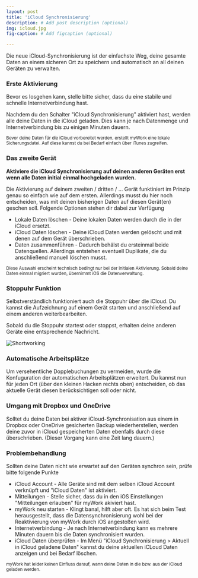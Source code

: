 ```yaml
---
layout: post
title: 'iCloud Synchronisierung'
description: # Add post description (optional)
img: icloud.jpg
fig-caption: # Add figcaption (optional)

---
```


Die neue iCloud-Synchronisierung ist der einfachste Weg, deine gesamte Daten an einem sicheren Ort zu speichern und automatisch an all deinen Geräten zu verwalten.

### Erste Aktivierung
Bevor es losgehen kann, stelle bitte sicher, dass du eine stabile und schnelle Internetverbindung hast.

Nachdem du den Schalter "iCloud Synchronisierung" aktiviert hast, werden alle deine Daten in die iCloud geladen. Dies kann je nach Datenmenge und Internetverbindung bis zu einigen Minuten dauern.

<sup>Bevor deine Daten für die iCloud vorbereitet werden, erstellt myWork eine lokale Sicherungsdatei. Auf diese kannst du bei Bedarf einfach über iTunes zugreifen. </sup>

### Das zweite Gerät
<b>Aktiviere die iCloud Synchronisierung auf deinen anderen Geräten erst wenn alle Daten initial einmal hochgeladen wurden.</b>

Die Aktivierung auf deinem zweiten / dritten / … Gerät funktiniert im Prinzip genau so einfach wie auf dem ersten. Allerdings musst du hier noch entscheiden, was mit deinen bisherigen Daten auf diesen Gerät(en) geschen soll. Folgende Optionen stehen dir dabei zur Verfügung

- Lokale Daten löschen - Deine lokalen Daten werden durch die in der iCloud ersetzt.
- iCloud Daten löschen - Deine iCloud Daten werden gelöscht und mit denen auf dem Gerät überschrieben.
- Daten zusammenführen - Dadurch behälst du ersteinmal beide Datenquellen. Allerdings entstehen eventuell Duplikate, die du anschließend manuell löschen musst.

<sup>Diese Auswahl erscheint technisch bedingt nur bei der initialen Aktivierung. Sobald deine Daten einmal migriert wurden, übernimmt iOS die Datenverwaltung.</sup>

### Stoppuhr Funktion
Selbstverständlich funktioniert auch die Stoppuhr über die iCloud. Du kannst die Aufzeichnung auf einem Gerät starten und anschließend auf einem anderen weiterbearbeiten.

Sobald du die Stoppuhr startest oder stoppst, erhalten deine anderen Geräte eine entsprechende Nachricht.

![Shortworking]({{site.baseurl}}/assets/img/de/icloud-push.jpg)

### Automatische Arbeitsplätze
Um versehentliche Dopplebuchungen zu vermeiden, wurde die Konfuguration der automatischen Arbeitsplätzen erweitert. Du kannst nun für jeden Ort (über den kleinen Hacken rechts oben) entscheiden, ob das aktuelle Gerät diesen berücksichtigen soll oder nicht.

### Umgang mit Dropbox und OneDrive
Solltet du deine Daten bei aktiver iCloud-Synchronisation aus einem in Dropbox oder OneDrive gesicherten Backup wiederherstellen, werden deine zuvor in iCloud gespeicherten Daten ebenfalls durch diese überschrieben. (Dieser Vorgang kann eine Zeit lang dauern.)

### Problembehandlung
Sollten deine Daten nicht wie erwartet auf den Geräten synchron sein, prüfe bitte folgende Punkte

- iCloud Account - Alle Geräte sind mit dem selben iCloud Account verknüpft und "iCloud Daten" ist aktiviert.
- Mitteilungen - Stelle sicher, dass du in den iOS Einstellungen "Mitteilungen erlauben" für myWork akiviert hast.
- myWork neu starten - Klingt banal, hilft aber oft. Es hat sich beim Test herausgestellt, dass die Datensynchronisierung wohl bei der Reaktivierung von myWork durch iOS angestoßen wird.
- Internetverbindung - Je nach Internetverbindung kann es mehrere Minuten dauern bis die Daten synchronisiert wurden.
- iCloud Daten überprüfen - Im Menü "iCloud Synchronisierung > Aktuell in iCloud geladene Daten" kannst du deine aktuellen iCLoud Daten anzeigen und bei Bedarf löschen.

<sup>myWork hat leider keinen Einfluss darauf, wann deine Daten in die bzw. aus der iCloud geladen werden.</sup>

